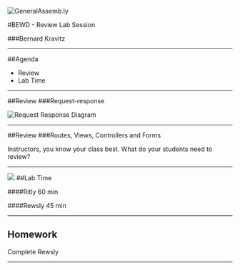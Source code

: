 ![GeneralAssemb.ly](https://github.com/generalassembly/ga-ruby-on-rails-for-devs/raw/master/images/ga.png "GeneralAssemb.ly")

#BEWD - Review Lab Session

###Bernard Kravitz

---


##Agenda

*	Review
*	Lab Time
	
---


##Review
###Request-response

![Request Response Diagram](../../assets/rails/response_request.png)

---



##Review
###Routes, Views, Controllers and Forms

Instructors, you know your class best. What do your students need to review?

---




<img id ='icon' src="../../assets/ICL_icons/Exercise_icon_md.png">
##Lab Time

####Ritly 
60 min

####Rewsly 
45 min

---


## Homework

Complete Rewsly

---

